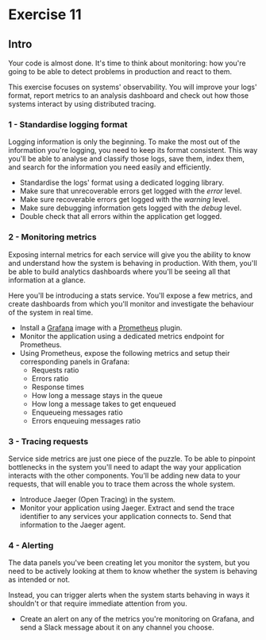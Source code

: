 # Exercise 11

## Intro

Your code is almost done. It's time to think about monitoring: how you're going to be able to detect problems in production and react to them.

This exercise focuses on systems' observability. You will improve your logs' format, report metrics to an analysis dashboard and check out how those systems interact by using distributed tracing.

### 1 - Standardise logging format

Logging information is only the beginning. To make the most out of the information you're logging, you need to keep its format consistent. This way you'll be able to analyse and classify those logs, save them, index them, and search for the information you need easily and efficiently.

- Standardise the logs' format using a dedicated logging library.
- Make sure that unrecoverable errors get logged with the _error_ level.
- Make sure recoverable errors get logged with the _warning_ level.
- Make sure debugging information gets logged with the _debug_ level.
- Double check that all errors within the application get logged.

### 2 - Monitoring metrics

Exposing internal metrics for each service will give you the ability to know and understand how the system is behaving in production. With them, you'll be able to build analytics dashboards where you'll be seeing all that information at a glance.

Here you'll be introducing a stats service. You'll expose a few metrics, and create dashboards from which you'll monitor and investigate the behaviour of the system in real time.

- Install a [Grafana](https://grafana.com/) image with a [Prometheus](https://prometheus.io/) plugin.
- Monitor the application using a dedicated metrics endpoint for Prometheus.
- Using Prometheus, expose the following metrics and setup their corresponding panels in Grafana:
  - Requests ratio
  - Errors ratio
  - Response times
  - How long a message stays in the queue
  - How long a message takes to get enqueued
  - Enqueueing messages ratio
  - Errors enqueuing messages ratio
  
### 3 - Tracing requests

Service side metrics are just one piece of the puzzle. To be able to pinpoint bottlenecks in the system you'll need to adapt the way your application interacts with the other components. You'll be adding new data to your requests, that will enable you to trace them across the whole system.

- Introduce Jaeger (Open Tracing) in the system.
- Monitor your application using Jaeger. Extract and send the trace identifier to any services your application connects to. Send that information to the Jaeger agent.

### 4 - Alerting

The data panels you've been creating let you monitor the system, but you need to be actively looking at them to know whether the system is behaving as intended or not.

Instead, you can trigger alerts when the system starts behaving in ways it shouldn't or that require immediate attention from you.

- Create an alert on any of the metrics you're monitoring on Grafana, and send a Slack message about it on any channel you choose.

